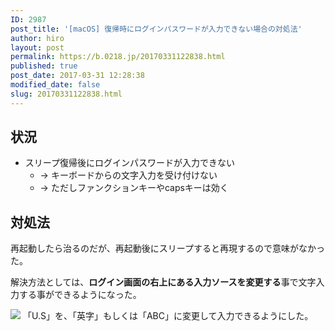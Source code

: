 ```yaml
---
ID: 2987
post_title: '[macOS] 復帰時にログインパスワードが入力できない場合の対処法'
author: hiro
layout: post
permalink: https://b.0218.jp/20170331122838.html
published: true
post_date: 2017-03-31 12:28:38
modified_date: false
slug: 20170331122838.html
---
```

## 状況
* スリープ復帰後にログインパスワードが入力できない
  * → キーボードからの文字入力を受け付けない
  * → ただしファンクションキーやcapsキーは効く

## 対処法
再起動したら治るのだが、再起動後にスリープすると再現するので意味がなかった。

解決方法としては、**ログイン画面の右上にある入力ソースを変更する**事で文字入力する事ができるようになった。

![](https://i.imgur.com/QsCG7so.png)
「U.S」を、「英字」もしくは「ABC」に変更して入力できるようにした。